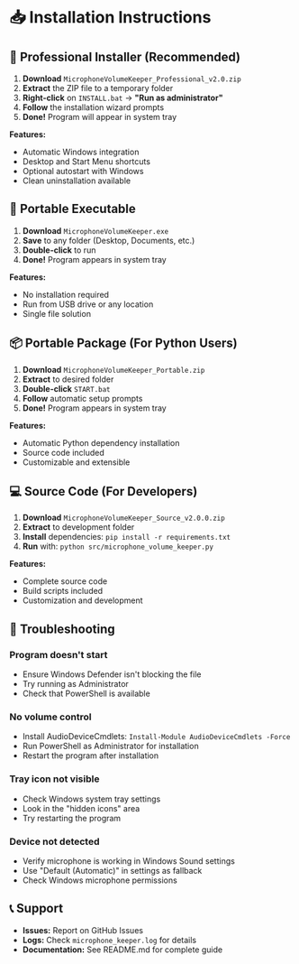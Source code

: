 # 📥 Installation Instructions

## 🚀 Professional Installer (Recommended)

1. **Download** `MicrophoneVolumeKeeper_Professional_v2.0.zip`
2. **Extract** the ZIP file to a temporary folder
3. **Right-click** on `INSTALL.bat` → **"Run as administrator"**
4. **Follow** the installation wizard prompts
5. **Done!** Program will appear in system tray

**Features:**
- Automatic Windows integration
- Desktop and Start Menu shortcuts
- Optional autostart with Windows
- Clean uninstallation available

## 📱 Portable Executable

1. **Download** `MicrophoneVolumeKeeper.exe`
2. **Save** to any folder (Desktop, Documents, etc.)
3. **Double-click** to run
4. **Done!** Program appears in system tray

**Features:**
- No installation required
- Run from USB drive or any location
- Single file solution

## 📦 Portable Package (For Python Users)

1. **Download** `MicrophoneVolumeKeeper_Portable.zip`
2. **Extract** to desired folder
3. **Double-click** `START.bat`
4. **Follow** automatic setup prompts
5. **Done!** Program appears in system tray

**Features:**
- Automatic Python dependency installation
- Source code included
- Customizable and extensible

## 💻 Source Code (For Developers)

1. **Download** `MicrophoneVolumeKeeper_Source_v2.0.0.zip`
2. **Extract** to development folder
3. **Install** dependencies: `pip install -r requirements.txt`
4. **Run** with: `python src/microphone_volume_keeper.py`

**Features:**
- Complete source code
- Build scripts included
- Customization and development

## 🔧 Troubleshooting

### Program doesn't start
- Ensure Windows Defender isn't blocking the file
- Try running as Administrator
- Check that PowerShell is available

### No volume control
- Install AudioDeviceCmdlets: `Install-Module AudioDeviceCmdlets -Force`
- Run PowerShell as Administrator for installation
- Restart the program after installation

### Tray icon not visible
- Check Windows system tray settings
- Look in the "hidden icons" area
- Try restarting the program

### Device not detected
- Verify microphone is working in Windows Sound settings
- Use "Default (Automatic)" in settings as fallback
- Check Windows microphone permissions

## 📞 Support

- **Issues:** Report on GitHub Issues
- **Logs:** Check `microphone_keeper.log` for details
- **Documentation:** See README.md for complete guide
